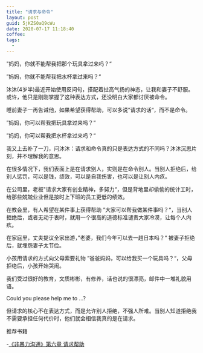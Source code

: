 ```yaml
---
title: "请求与命令"
layout: post
guid: 5jKZS0aQ9cWu
date: 2020-07-17 11:18:40
coffee:
tags:
  -
---
```


"妈妈，你就不能帮我把那个玩具拿过来吗？“

”妈妈，你就不能帮我把水杯拿过来吗？“

沐沐(4岁半)最近开始使用反问句，搭配着扯高气扬的神态，让我和妻子不舒服。或许，他只是刚刚掌握了这种表达方式，还没明白大家都讨厌被命令。

睡前妻子一再告诫他，如果希望获得帮助，可以多说”请求的话“，而不是命令。

”妈妈，你可以帮我把玩具拿过来吗？“

”妈妈，你可以帮我把水杯拿过来吗？“

我又上去补了一刀，问沐沐：请求和命令真的只是表达方式的不同吗？沐沐沉思片刻，并不理解我的意思。

在很多情况下，我们表面上是在请求别人，实则是在命令别人。当别人拒绝后，给别人惩罚，可以是钱，绩效，可以是自我伤害，也可以是让别人内疚。

在公司里，老板"请求大家有创业精神，多努力“，但是背地里却偷偷的统计工时，给那些兢兢业业但是按时上下班的员工更低的绩效。

在教会里，有人希望在某件事上获得帮助 ”大家可以帮我做某件事吗？“，当别人拒绝后，或者无动于衷时，就用一个很高的道德标准谴责大家冷漠，让每个人内疚。

在家庭里，丈夫提议全家出游，”老婆，我们今年可以去一趟日本吗？“ 被妻子拒绝后，就埋怨妻子太节俭。

小孩用请求的方式向父母索要礼物 ”爸爸妈妈，可以给我买一个玩具吗？“，父母拒绝后，小孩开始哭闹。

我们受过很好的教育，文质彬彬，有修养，话也说的很漂亮，邮件中一堆礼貌用语。

Could you please help me to ...?

但请求的核心不在表达方式，而是允许别人拒绝，不强人所难。当别人知道拒绝我不需要承担任何代价时，他们就会相信我真的是在请求。


推荐书籍

-[《非暴力沟通》第六章 请求帮助](https://book.douban.com/subject/3533221/)




